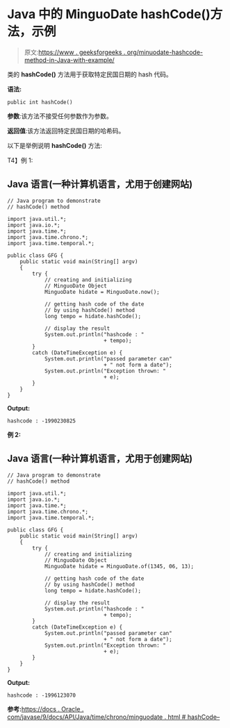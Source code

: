 # Java 中的 MinguoDate hashCode()方法，示例

> 原文:[https://www . geeksforgeeks . org/minuodate-hashcode-method-in-Java-with-example/](https://www.geeksforgeeks.org/minguodate-hashcode-method-in-java-with-example/)

类的 **hashCode()** 方法用于获取特定民国日期的 hash 代码。

**语法:**

```
public int hashCode()

```

**参数**:该方法不接受任何参数作为参数。

**返回值**:该方法返回特定民国日期的哈希码。

以下是举例说明 **hashCode()** 方法:

T4】例 1:

## Java 语言(一种计算机语言，尤用于创建网站)

```
// Java program to demonstrate
// hashCode() method

import java.util.*;
import java.io.*;
import java.time.*;
import java.time.chrono.*;
import java.time.temporal.*;

public class GFG {
    public static void main(String[] argv)
    {
        try {
            // creating and initializing
            // MinguoDate Object
            MinguoDate hidate = MinguoDate.now();

            // getting hash code of the date
            // by using hashCode() method
            long tempo = hidate.hashCode();

            // display the result
            System.out.println("hashcode : "
                               + tempo);
        }
        catch (DateTimeException e) {
            System.out.println("passed parameter can"
                               + " not form a date");
            System.out.println("Exception thrown: "
                               + e);
        }
    }
}
```

**Output:**

```
hashcode : -1990230825

```

**例 2:**

## Java 语言(一种计算机语言，尤用于创建网站)

```
// Java program to demonstrate
// hashCode() method

import java.util.*;
import java.io.*;
import java.time.*;
import java.time.chrono.*;
import java.time.temporal.*;

public class GFG {
    public static void main(String[] argv)
    {
        try {
            // creating and initializing
            // MinguoDate Object
            MinguoDate hidate = MinguoDate.of(1345, 06, 13);

            // getting hash code of the date
            // by using hashCode() method
            long tempo = hidate.hashCode();

            // display the result
            System.out.println("hashcode : "
                               + tempo);
        }
        catch (DateTimeException e) {
            System.out.println("passed parameter can"
                               + " not form a date");
            System.out.println("Exception thrown: "
                               + e);
        }
    }
}
```

**Output:**

```
hashcode : -1996123070

```

**参考:**[https://docs . Oracle . com/javase/9/docs/API/Java/time/chrono/minguodate . html # hashCode–](https://docs.oracle.com/javase/9/docs/api/java/time/chrono/MinguoDate.html#hashCode--)